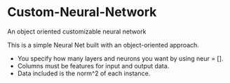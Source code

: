 # Custom-Neural-Network
An object oriented customizable neural network

This is a simple Neural Net built with an object-oriented approach.

- You specify how many layers and neurons you want by using neur = [].
- Columns must be features for input and output data.
- Data included is the norm^2 of each instance.

